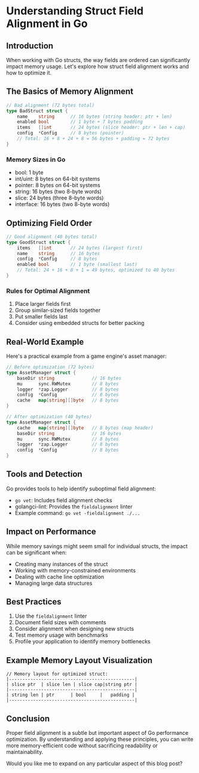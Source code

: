 # Understanding Struct Field Alignment in Go

## Introduction
When working with Go structs, the way fields are ordered can significantly impact memory usage. Let's explore how struct field alignment works and how to optimize it.

## The Basics of Memory Alignment

```go
// Bad alignment (72 bytes total)
type BadStruct struct {
    name    string      // 16 bytes (string header: ptr + len)
    enabled bool        // 1 byte + 7 bytes padding
    items   []int       // 24 bytes (slice header: ptr + len + cap)
    config  *Config     // 8 bytes (pointer)
    // Total: 16 + 8 + 24 + 8 = 56 bytes + padding = 72 bytes
}
```

### Memory Sizes in Go
- bool: 1 byte
- int/uint: 8 bytes on 64-bit systems
- pointer: 8 bytes on 64-bit systems
- string: 16 bytes (two 8-byte words)
- slice: 24 bytes (three 8-byte words)
- interface: 16 bytes (two 8-byte words)

## Optimizing Field Order

```go
// Good alignment (40 bytes total)
type GoodStruct struct {
    items   []int       // 24 bytes (largest first)
    name    string      // 16 bytes
    config  *Config     // 8 bytes
    enabled bool        // 1 byte (smallest last)
    // Total: 24 + 16 + 8 + 1 = 49 bytes, optimized to 40 bytes
}
```

### Rules for Optimal Alignment
1. Place larger fields first
2. Group similar-sized fields together
3. Put smaller fields last
4. Consider using embedded structs for better packing

## Real-World Example
Here's a practical example from a game engine's asset manager:

```go
// Before optimization (72 bytes)
type AssetManager struct {
    baseDir string              // 16 bytes
    mu      sync.RWMutex        // 8 bytes
    logger  *zap.Logger         // 8 bytes
    config  *Config             // 8 bytes
    cache   map[string][]byte   // 8 bytes
}

// After optimization (40 bytes)
type AssetManager struct {
    cache   map[string][]byte   // 8 bytes (map header)
    baseDir string              // 16 bytes
    mu      sync.RWMutex        // 8 bytes
    logger  *zap.Logger         // 8 bytes
    config  *Config             // 8 bytes
}
```

## Tools and Detection
Go provides tools to help identify suboptimal field alignment:
- `go vet`: Includes field alignment checks
- golangci-lint: Provides the `fieldalignment` linter
- Example command: `go vet -fieldalignment ./...`

## Impact on Performance
While memory savings might seem small for individual structs, the impact can be significant when:
- Creating many instances of the struct
- Working with memory-constrained environments
- Dealing with cache line optimization
- Managing large data structures

## Best Practices
1. Use the `fieldalignment` linter
2. Document field sizes with comments
3. Consider alignment when designing new structs
4. Test memory usage with benchmarks
5. Profile your application to identify memory bottlenecks

## Example Memory Layout Visualization
```
// Memory layout for optimized struct:
|-----------------------------------------------|
| slice ptr  | slice len | slice cap|string ptr |
|-----------------------------------------------|
| string len | ptr      | bool     |   padding |
|-----------------------------------------------|
```

## Conclusion
Proper field alignment is a subtle but important aspect of Go performance optimization. By understanding and applying these principles, you can write more memory-efficient code without sacrificing readability or maintainability.

Would you like me to expand on any particular aspect of this blog post?
